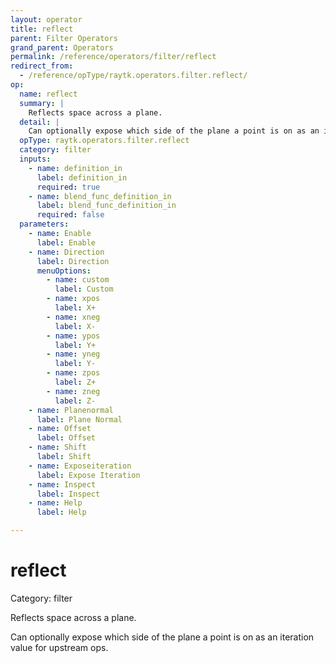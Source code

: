 ```yaml
---
layout: operator
title: reflect
parent: Filter Operators
grand_parent: Operators
permalink: /reference/operators/filter/reflect
redirect_from:
  - /reference/opType/raytk.operators.filter.reflect/
op:
  name: reflect
  summary: |
    Reflects space across a plane.
  detail: |
    Can optionally expose which side of the plane a point is on as an iteration value for upstream ops.
  opType: raytk.operators.filter.reflect
  category: filter
  inputs:
    - name: definition_in
      label: definition_in
      required: true
    - name: blend_func_definition_in
      label: blend_func_definition_in
      required: false
  parameters:
    - name: Enable
      label: Enable
    - name: Direction
      label: Direction
      menuOptions:
        - name: custom
          label: Custom
        - name: xpos
          label: X+
        - name: xneg
          label: X-
        - name: ypos
          label: Y+
        - name: yneg
          label: Y-
        - name: zpos
          label: Z+
        - name: zneg
          label: Z-
    - name: Planenormal
      label: Plane Normal
    - name: Offset
      label: Offset
    - name: Shift
      label: Shift
    - name: Exposeiteration
      label: Expose Iteration
    - name: Inspect
      label: Inspect
    - name: Help
      label: Help

---
```


# reflect

Category: filter



Reflects space across a plane.

Can optionally expose which side of the plane a point is on as an iteration value for upstream ops.
